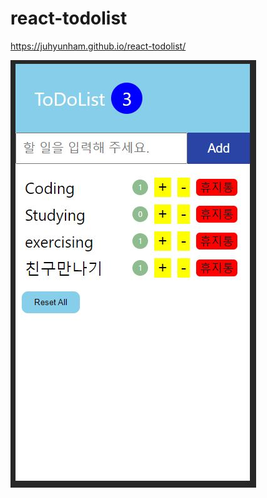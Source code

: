 # react-todolist

https://juhyunham.github.io/react-todolist/

![ex_screenshot](./public/images/todolist.jpg)